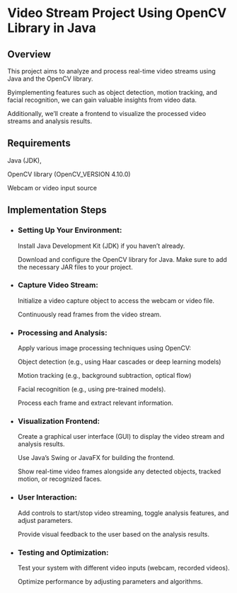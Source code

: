 # Video Stream Project Using OpenCV Library in Java



## Overview

This project aims to analyze and process real-time video streams using Java and the OpenCV library. 

Byimplementing features such as object detection, motion tracking, and facial recognition, we can gain valuable
insights from video data.

Additionally, we’ll create a frontend to visualize the processed video streams and
analysis results.
## Requirements

Java (JDK),

OpenCV library (OpenCV_VERSION 4.10.0)

Webcam or video input source
## Implementation Steps
* ### Setting Up Your Environment:

    Install Java Development Kit (JDK) if you haven’t already.

    Download and configure the OpenCV library for Java. Make sure to add the necessary JAR files to your project.


* ### Capture Video Stream:
    Initialize a video capture object to access the webcam or video file.

    Continuously read frames from the video stream.
* ### Processing and Analysis:

    Apply various image processing techniques using OpenCV:

    Object detection (e.g., using Haar cascades or deep learning models)

    Motion tracking (e.g., background subtraction, optical flow)

    Facial recognition (e.g., using pre-trained models).

    Process each frame and extract relevant information.
* ### Visualization Frontend:

    Create a graphical user interface (GUI) to display the video stream and analysis results.

    Use Java’s Swing or JavaFX for building the frontend.

    Show real-time video frames alongside any detected objects, tracked motion, or recognized faces.
* ### User Interaction:
    Add controls to start/stop video streaming, toggle analysis features, and adjust parameters.

    Provide visual feedback to the user based on the analysis results.
* ### Testing and Optimization:
    Test your system with different video inputs (webcam, recorded videos).
    
    Optimize performance by adjusting parameters and algorithms.